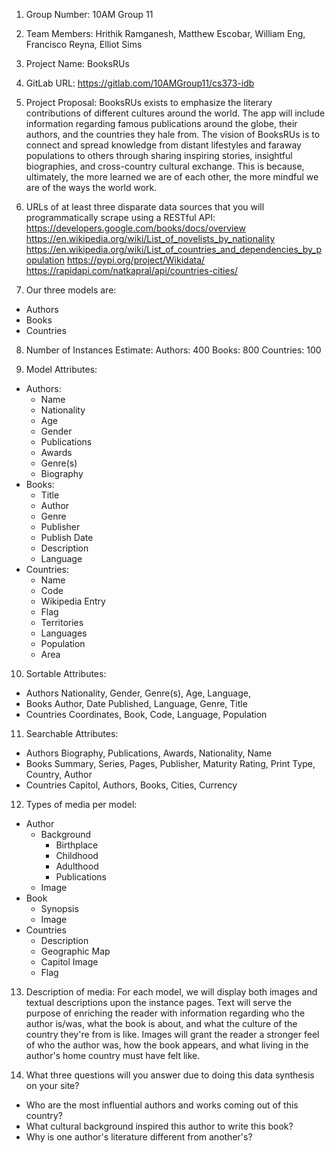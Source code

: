 1. Group Number: 10AM Group 11

2. Team Members: Hrithik Ramganesh, Matthew Escobar, William Eng, Francisco Reyna, Elliot Sims

3. Project Name: BooksRUs

4. GitLab URL: https://gitlab.com/10AMGroup11/cs373-idb

5. Project Proposal: BooksRUs exists to emphasize the literary contributions of different cultures around the world. The app will include information
regarding famous publications around the globe, their authors, and the countries they hale from. The vision of BooksRUs is to connect
and spread knowledge from distant lifestyles and faraway populations to others through sharing inspiring stories, insightful biographies, 
and cross-country cultural exchange. This is because, ultimately, the more learned we are of each other, the more mindful we are of
the ways the world work.

6. URLs of at least three disparate data sources that you will programmatically scrape using a RESTful API:
  https://developers.google.com/books/docs/overview
  https://en.wikipedia.org/wiki/List_of_novelists_by_nationality
  https://en.wikipedia.org/wiki/List_of_countries_and_dependencies_by_population
  https://pypi.org/project/Wikidata/
  https://rapidapi.com/natkapral/api/countries-cities/

7. Our three models are:
  * Authors
  * Books
  * Countries

8. Number of Instances Estimate:
  Authors: 400
  Books: 800
  Countries: 100

9. Model Attributes:
  * Authors:
    * Name
    * Nationality
    * Age
    * Gender
    * Publications
    * Awards
    * Genre(s)
    * Biography
  * Books:
    * Title
    * Author
    * Genre
    * Publisher
    * Publish Date
    * Description
    * Language
  * Countries:
    * Name
    * Code
    * Wikipedia Entry
    * Flag
    * Territories
    * Languages
    * Population
    * Area

10. Sortable Attributes:
  * Authors
    Nationality, Gender, Genre(s), Age, Language, 
  * Books
    Author, Date Published, Language, Genre, Title
  * Countries
    Coordinates, Book, Code, Language, Population

11. Searchable Attributes:
  * Authors
    Biography, Publications, Awards, Nationality, Name
  * Books
    Summary, Series, Pages, Publisher, Maturity Rating, Print Type, Country, Author
  * Countries
    Capitol, Authors, Books, Cities, Currency

12. Types of media per model:
  * Author
    * Background
      * Birthplace
      * Childhood
      * Adulthood
      * Publications
    * Image
  * Book
    * Synopsis
    * Image
  * Countries
    * Description
    * Geographic Map
    * Capitol Image
    * Flag

13. Description of media:
  For each model, we will display both images and textual descriptions upon the instance pages. Text
  will serve the purpose of enriching the reader with information regarding who the author is/was, what
  the book is about, and what the culture of the country they're from is like. Images will grant the
  reader a stronger feel of who the author was, how the book appears, and what living in the author's
  home country must have felt like.

14. What three questions will you answer due to doing this data synthesis on your site?
  * Who are the most influential authors and works coming out of this country?
  * What cultural background inspired this author to write this book?
  * Why is one author's literature different from another's?
